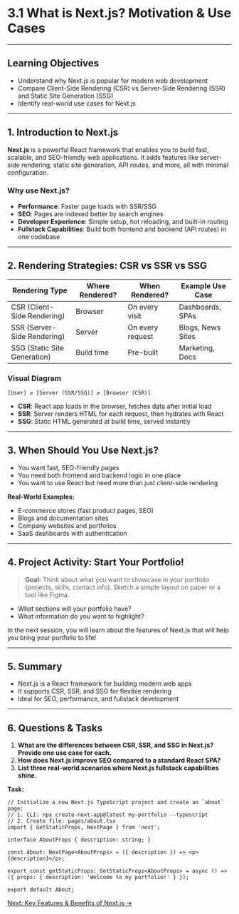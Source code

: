 # 3.1 What is Next.js? Motivation & Use Cases

---

## Learning Objectives
- Understand why Next.js is popular for modern web development
- Compare Client-Side Rendering (CSR) vs Server-Side Rendering (SSR) and Static Site Generation (SSG)
- Identify real-world use cases for Next.js

---

## 1. Introduction to Next.js

**Next.js** is a powerful React framework that enables you to build fast, scalable, and SEO-friendly web applications. It adds features like server-side rendering, static site generation, API routes, and more, all with minimal configuration.

### Why use Next.js?
- **Performance**: Faster page loads with SSR/SSG
- **SEO**: Pages are indexed better by search engines
- **Developer Experience**: Simple setup, hot reloading, and built-in routing
- **Fullstack Capabilities**: Build both frontend and backend (API routes) in one codebase

---

## 2. Rendering Strategies: CSR vs SSR vs SSG

| Rendering Type | Where Rendered? | When Rendered? | Example Use Case |
|---------------|-----------------|----------------|------------------|
| CSR (Client-Side Rendering) | Browser | On every visit | Dashboards, SPAs |
| SSR (Server-Side Rendering) | Server  | On every request | Blogs, News Sites |
| SSG (Static Site Generation) | Build time | Pre-built | Marketing, Docs |

### Visual Diagram
```
[User] ⇄ [Server (SSR/SSG)] ⇄ [Browser (CSR)]
```

- **CSR**: React app loads in the browser, fetches data after initial load
- **SSR**: Server renders HTML for each request, then hydrates with React
- **SSG**: Static HTML generated at build time, served instantly

---

## 3. When Should You Use Next.js?
- You want fast, SEO-friendly pages
- You need both frontend and backend logic in one place
- You want to use React but need more than just client-side rendering

**Real-World Examples:**
- E-commerce stores (fast product pages, SEO)
- Blogs and documentation sites
- Company websites and portfolios
- SaaS dashboards with authentication

---

## 4. Project Activity: Start Your Portfolio!

> **Goal:** Think about what you want to showcase in your portfolio (projects, skills, contact info). Sketch a simple layout on paper or a tool like Figma.

- What sections will your portfolio have?
- What information do you want to highlight?

In the next session, you will learn about the features of Next.js that will help you bring your portfolio to life!

---

## 5. Summary
- Next.js is a React framework for building modern web apps
- It supports CSR, SSR, and SSG for flexible rendering
- Ideal for SEO, performance, and fullstack development

---

## 6. Questions & Tasks

1. **What are the differences between CSR, SSR, and SSG in Next.js? Provide one use case for each.**  
2. **How does Next.js improve SEO compared to a standard React SPA?**  
3. **List three real-world scenarios where Next.js fullstack capabilities shine.**  

**Task:**  
```tsx
// Initialize a new Next.js TypeScript project and create an `about` page:
// 1. CLI: npx create-next-app@latest my-portfolio --typescript
// 2. Create file: pages/about.tsx
import { GetStaticProps, NextPage } from 'next';

interface AboutProps { description: string; }

const About: NextPage<AboutProps> = ({ description }) => <p>{description}</p>;

export const getStaticProps: GetStaticProps<AboutProps> = async () => ({ props: { description: 'Welcome to my portfolio!' } });

export default About;
```

[Next: Key Features & Benefits of Next.js →](./3.2-nextjs-features-benefits.md)
